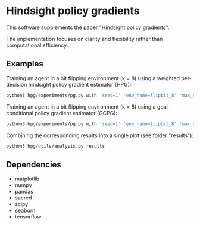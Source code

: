 # Hindsight policy gradients

This software supplements the paper ["Hindsight policy gradients"](https://arxiv.org/abs/1711.06006).

The implementation focuses on clarity and flexibility rather than computational efficiency.

## Examples

Training an agent in a bit flipping environment (k = 8) using a weighted per-decision hindsight policy gradient estimator (HPG):

```bash
python3 hpg/experiments/pg.py with 'seed=1' 'env_name=flipbit_8' 'max_steps=9' 'batch_size=2' 'subgoals_per_episode=0' 'per_decision=True' 'eval_size=256' 'weighted=True' 'n_train_batches=5000' 'n_restarts=5' 'eval_freq=50' 'policy_hidden_layers=[256, 256]' 'policy_learning_rate=0.0005' 'use_hindsight=True' 'use_baseline=False' 
```

Training an agent in a bit flipping environment (k = 8) using a goal-conditional policy gradient estimator (GCPG):

```bash
python3 hpg/experiments/pg.py with 'seed=1' 'env_name=flipbit_8' 'max_steps=9' 'batch_size=2' 'eval_size=256' 'n_train_batches=5000' 'n_restarts=5' 'eval_freq=50' 'policy_hidden_layers=[256, 256]' 'policy_learning_rate=0.0005' 'use_hindsight=False' 'use_baseline=False' 
```

Combining the corresponding results into a single plot (see folder "results"):

```bash
python3 hpg/utils/analysis.py results
```

## Dependencies

- matplotlib
- numpy
- pandas
- sacred
- scipy
- seaborn
- tensorflow
